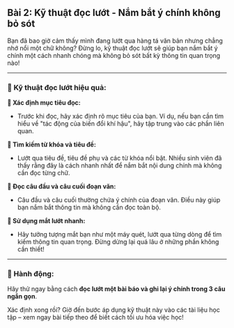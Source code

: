 ## Bài 2: Kỹ thuật đọc lướt - Nắm bắt ý chính không bỏ sót  

Bạn đã bao giờ cảm thấy mình đang lướt qua hàng tá văn bản nhưng chẳng nhớ nổi một chữ không? Đừng lo, kỹ thuật đọc lướt sẽ giúp bạn nắm bắt ý chính một cách nhanh chóng mà không bỏ sót bất kỳ thông tin quan trọng nào!

---

### 📌 Kỹ thuật đọc lướt hiệu quả:

**🔹 Xác định mục tiêu đọc:**
- Trước khi đọc, hãy xác định rõ mục tiêu của bạn. Ví dụ, nếu bạn cần tìm hiểu về "tác động của biến đổi khí hậu", hãy tập trung vào các phần liên quan.

**🔹 Tìm kiếm từ khóa và tiêu đề:**
- Lướt qua tiêu đề, tiêu đề phụ và các từ khóa nổi bật. Nhiều sinh viên đã thấy rằng đây là cách nhanh nhất để nắm bắt nội dung chính mà không cần đọc từng chữ.

**🔹 Đọc câu đầu và câu cuối đoạn văn:**
- Câu đầu và câu cuối thường chứa ý chính của đoạn văn. Điều này giúp bạn nắm bắt thông tin mà không cần đọc toàn bộ.

**🔹 Sử dụng mắt lướt nhanh:**
- Hãy tưởng tượng mắt bạn như một máy quét, lướt qua từng dòng để tìm kiếm thông tin quan trọng. Đừng dừng lại quá lâu ở những phần không cần thiết!

---

### 🚀 Hành động:

Hãy thử ngay bằng cách **đọc lướt một bài báo và ghi lại ý chính trong 3 câu ngắn gọn**.

Xác định xong rồi? Giờ đến bước áp dụng kỹ thuật này vào các tài liệu học tập – xem ngay bài tiếp theo để biết cách tối ưu hóa việc học!